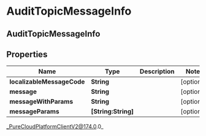 # AuditTopicMessageInfo

## AuditTopicMessageInfo

## Properties

|Name | Type | Description | Notes|
|------------ | ------------- | ------------- | -------------|
| **localizableMessageCode** | **String** |  | [optional] |
| **message** | **String** |  | [optional] |
| **messageWithParams** | **String** |  | [optional] |
| **messageParams** | **[String:String]** |  | [optional] |



_PureCloudPlatformClientV2@174.0.0_
